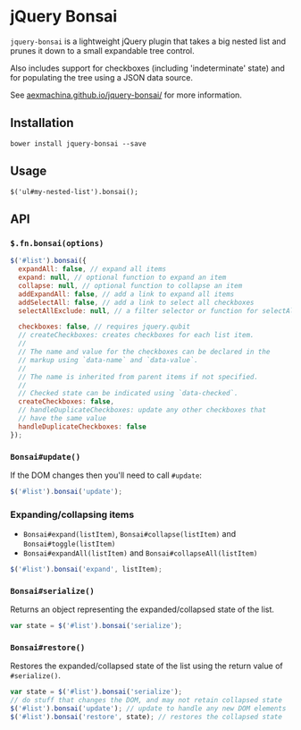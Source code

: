 # jQuery Bonsai

`jquery-bonsai` is a lightweight jQuery plugin that takes a big nested list and prunes it down to a small expandable 
tree control.

Also includes support for checkboxes (including 'indeterminate' state) and for populating the tree using a JSON data source.

See [aexmachina.github.io/jquery-bonsai/](http://aexmachina.github.io/jquery-bonsai/) for more information.

## Installation

```
bower install jquery-bonsai --save
```

## Usage

```
$('ul#my-nested-list').bonsai();
```

## API

### `$.fn.bonsai(options)`

```js
$('#list').bonsai({
  expandAll: false, // expand all items
  expand: null, // optional function to expand an item
  collapse: null, // optional function to collapse an item
  addExpandAll: false, // add a link to expand all items
  addSelectAll: false, // add a link to select all checkboxes
  selectAllExclude: null, // a filter selector or function for selectAll

  checkboxes: false, // requires jquery.qubit
  // createCheckboxes: creates checkboxes for each list item.
  //
  // The name and value for the checkboxes can be declared in the
  // markup using `data-name` and `data-value`.
  //
  // The name is inherited from parent items if not specified.
  //
  // Checked state can be indicated using `data-checked`.
  createCheckboxes: false,
  // handleDuplicateCheckboxes: update any other checkboxes that
  // have the same value
  handleDuplicateCheckboxes: false
});
```

### `Bonsai#update()`

If the DOM changes then you'll need to call `#update`:

```js
$('#list').bonsai('update');
```

### Expanding/collapsing items

- `Bonsai#expand(listItem)`, `Bonsai#collapse(listItem)` and `Bonsai#toggle(listItem)`
- `Bonsai#expandAll(listItem)` and `Bonsai#collapseAll(listItem)`

```js
$('#list').bonsai('expand', listItem);
```

### `Bonsai#serialize()`

Returns an object representing the expanded/collapsed state of the list.

```js
var state = $('#list').bonsai('serialize');
```

### `Bonsai#restore()`

Restores the expanded/collapsed state of the list using the return value of `#serialize()`.

```js
var state = $('#list').bonsai('serialize');
// do stuff that changes the DOM, and may not retain collapsed state
$('#list').bonsai('update'); // update to handle any new DOM elements
$('#list').bonsai('restore', state); // restores the collapsed state
```
